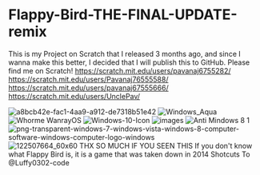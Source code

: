 #        Flappy-Bird-THE-FINAL-UPDATE-remix
This is my Project on Scratch that I released 3 months ago, and since I wanna make this better, I decided that I will publish this to GitHub. Please find me on Scratch! https://scratch.mit.edu/users/pavanaj6755282/
https://scratch.mit.edu/users/Pavanaj76555588/
https://scratch.mit.edu/users/pavanaj67555666/
https://scratch.mit.edu/users/UnclePav/

![a8bcb42e-fac1-4aa9-a912-de7318b51e42](https://github.com/user-attachments/assets/cacd682d-699a-4bff-adfc-9c427283c0e3)
![Windows_Aqua](https://github.com/user-attachments/assets/9f5a60ce-dccc-4df7-96aa-49bb6c044543)
![Whorme WanrayOS](https://github.com/user-attachments/assets/7d22a7c0-b7ef-4a83-afdc-3fc9b5c30e15)
![Windows-10-Icon](https://github.com/user-attachments/assets/1b26061b-15e3-4490-8445-3b10bff5a86d)
![images](https://github.com/user-attachments/assets/34400fbd-d27b-4ea6-8358-b4e82344c6c2)
![Anti Mindows 8 1](https://github.com/user-attachments/assets/e6b41651-5121-4417-9f1a-99de825772f2)
![png-transparent-windows-7-windows-vista-windows-8-computer-software-windows-computer-logo-windows](https://github.com/user-attachments/assets/6aadeded-a8fd-4f1b-ac43-7ec17752c0d1)
![122507664_60x60](https://github.com/user-attachments/assets/a1db793f-8133-4761-bdae-e4b95c676483)
THX SO MUCH IF YOU SEEN THIS
If you don't know  what Flappy Bird is, it is a game that was taken down in 2014
Shotcuts To 
@Luffy0302-code
